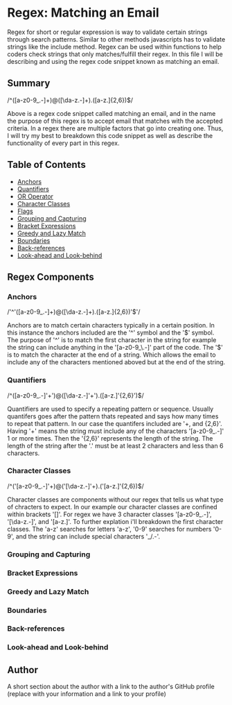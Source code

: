 # Regex: Matching an Email

Regex for short or regular expression is way to validate certain strings through search patterns. Similar to other methods javascripts has to validate strings like the include method. Regex can be used within functions to help coders check strings that only matches/fulfill their regex. In this file I will be describing and using the regex code snippet known as matching an email.

## Summary

 /^([a-z0-9_\.-]+)@([\da-z\.-]+)\.([a-z\.]{2,6})$/

 Above is a regex code snippet called matching an email, and in the name the purpose of this regex is to accept email that matches with the accepted criteria. In a regex there are multiple factors that go into creating one. Thus, I will try my best to breakdown this code snippet as well as describe the functionality of every part in this regex. 

## Table of Contents

- [Anchors](#anchors)
- [Quantifiers](#quantifiers)
- [OR Operator](#or-operator)
- [Character Classes](#character-classes)
- [Flags](#flags)
- [Grouping and Capturing](#grouping-and-capturing)
- [Bracket Expressions](#bracket-expressions)
- [Greedy and Lazy Match](#greedy-and-lazy-match)
- [Boundaries](#boundaries)
- [Back-references](#back-references)
- [Look-ahead and Look-behind](#look-ahead-and-look-behind)

## Regex Components

### Anchors

/'^'([a-z0-9_\.-]+)@([\da-z\.-]+)\.([a-z\.]{2,6})'$'/

Anchors are to match certain characters typically in a certain position. In this instance the anchors included are the '^' symbol and the '$' symbol. The purpose of '^' is to match the first character in the string for example the string can include anything in the '[a-z0-9_\.-]' part of the code. The '$' is to match the character at the end of a string. Which allows the email to include any of the characters mentioned aboved but at the end of the string. 

### Quantifiers

 /^([a-z0-9_\.-]'+')@([\da-z\.-]'+')\.([a-z\.]'{2,6}')$/

Quantifiers are used to specify a repeating pattern or sequence. Usually quantifers goes after the pattern thats repeated and says how many times to repeat that pattern. In our case the quantifers included are '+, and {2,6}'. Having '+' means the string must include any of the characters '[a-z0-9_\.-]' 1 or more times. Then the '{2,6}' represents the length of the string. The length of the string after the '.' must be at least 2 characters and less than 6 characters.

### Character Classes

 /^('[a-z0-9_\.-]'+)@('[\da-z\.-]'+)\.('[a-z\.]'{2,6})$/

Character classes are components without our regex that tells us what type of chracters to expect. In our example our character classes are confined within brackets '[]'. For regex we have 3 character classes '[a-z0-9_\.-]', '[\da-z\.-]', and '[a-z\.]'. To further explation i'll breakdown the first character classes. The 'a-z' searches for letters 'a-z', '0-9' searches for numbers '0-9', and the string can include special characters '_/.-'.

### Grouping and Capturing

### Bracket Expressions

### Greedy and Lazy Match

### Boundaries

### Back-references

### Look-ahead and Look-behind

## Author

A short section about the author with a link to the author's GitHub profile (replace with your information and a link to your profile)
